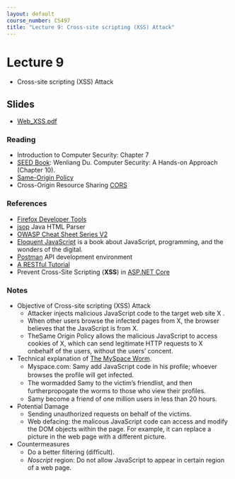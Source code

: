 ```yaml
---
layout: default
course_number: CS497
title: "Lecture 9: Cross-site scripting (XSS) Attack"
---
```


# Lecture 9

- Cross-site scripting (XSS) Attack

## Slides
- [Web_XSS.pdf](Web_XSS.pdf)

### Reading 
- Introduction to Computer Security: Chapter 7
- [SEED Book](https://www.handsonsecurity.net/): Wenliang Du. Computer Security: A Hands-on Approach (Chapter 10).
- [Same-Origin Policy](https://code.google.com/archive/p/browsersec/wikis/Part2.wiki#Same-origin_policy)
- Cross-Origin Resource Sharing [CORS](https://developer.mozilla.org/en-US/docs/Web/HTTP/CORS)

### References 
- [Firefox Developer Tools](https://developer.mozilla.org/en-US/docs/Tools)
- [jsop](https://jsoup.org/) Java HTML Parser
- [OWASP Cheat Sheet Series V2](https://github.com/OWASP/CheatSheetSeries#cheat-sheets-index)
- [Eloquent JavaScript](https://eloquentjavascript.net/) is a book about JavaScript, programming, and the wonders of the digital. 
- [Postman](https://www.getpostman.com/]) API development environment
- [A RESTful Tutorial](https://www.restapitutorial.com/)
- Prevent Cross-Site Scripting (**XSS**) in [ASP.NET Core](https://docs.microsoft.com/en-us/aspnet/core/security/cross-site-scripting?view=aspnetcore-2.2)

### Notes
- Objective of Cross-site scripting (XSS) Attack
  - Attacker injects malicious JavaScript code to the target web site X .
  - When other users browse the infected pages from X, the browser believes that the JavaScript is from X. 
  - TheSame Origin Policy allows the malicious JavaScript to access cookies of X, which can send legitimate HTTP requests to X onbehalf of the users, without the users’ concent.
- Technical explanation of [The MySpace Worm](https://samy.pl/myspace/tech.html). 
  -  Myspace.com: Samy add JavaScript code in his proﬁle; whoever browses the proﬁle will get infected. 
  - The wormadded Samy to the victim’s friendlist, and then furtherpropogate the worms to those who view their proﬁles. 
  -  Samy become a friend of one million users in less than 20 hours. 
- Potential Damage 
  - Sending unauthorized requests on behalf of the victims. 
  - Web defacing: the malicous JavaScript code can access and modify the DOM objects within the page. For example, it can replace a picture in the web page with a different picture.
- Countermeasures
  - Do a better ﬁltering (difﬁcult).
  -  *Noscript* region: Do not allow JavaScript to appear in certain region of a web page.
